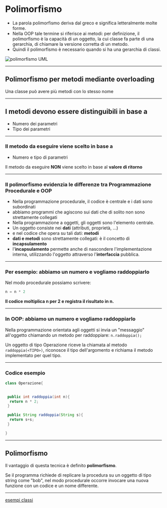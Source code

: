 # Polimorfismo 

* La parola polimorfismo deriva dal greco e significa letteralmente molte forme.
* Nella OOP tale termine si riferisce ai metodi: per definizione, il polimorfismo è la capacità di un oggetto, la cui classe fa parte di una gerarchia, di chiamare la versione corretta di un metodo.
* Quindi il polimorfismo è necessario quando si ha una gerarchia di classi.

![polimorfismo UML](https://raw.githubusercontent.com/maboglia/CorsoJava/master/appunti/img/Polimorfismo1.png)

---

## Polimorfismo per metodi mediante overloading

Una classe può avere più metodi con lo stesso nome

---

## I metodi devono essere distinguibili in base a

* Numero dei parametri
* Tipo dei parametri

---

### Il metodo da eseguire viene scelto in base a

* Numero e tipo di parametri

Il metodo da eseguire **NON** viene scelto in base al **valore di ritorno**

---

### Il polimorfismo evidenzia le differenze tra **Programmazione Procedurale e OOP**

* Nella programmazione procedurale, il codice è centrale e i dati sono subordinati
* abbiamo programmi che agiscono sui dati che di solito non sono strettamente collegati
* Nella programmazione a oggetti, gli oggetti sono l'elemento centrale.
* Un oggetto consiste nei **dati** (attributi, proprietà, ...)
* e nel codice che opera su tali dati: **metodi**
* **dati e metodi** sono strettamente collegati: è il concetto di **incapsulamento**
* l'**incapsulamento** permette anche di nascondere l'implementazione interna, utilizzando l'oggetto attraverso l'**interfaccia** pubblica.

---

### Per esempio: abbiamo un numero e vogliamo raddoppiarlo

Nel modo procedurale possiamo scrivere:

```java
n = n * 2
```

**Il codice moltiplica n per 2 e registra il risultato in n.**

---

### In OOP: abbiamo un numero e vogliamo raddoppiarlo

Nella programmazione orientata agli oggetti si invia un "messaggio" all'oggetto chiamando un metodo per raddoppiare: `n.raddoppia();`

Un oggetto di tipo Operazione riceve la chiamata al metodo `raddoppia(<TIPO>)`, riconosce il tipo dell'argomento e richiama il metodo implementato per quel tipo.

---

### Codice esempio

```java
class Operazione{
 

 public int raddoppia(int n){
  return n * 2;
 }

 public String raddoppia(String s){
  return s+s;
 }

}
```

---

## Polimorfismo

Il vantaggio di questa tecnica è definito **polimorfismo**.

Se il programma richiede di replicare la procedura su un oggetto di tipo string come "bob", nel modo procedurale occorre invocare una nuova funzione con un codice e un nome differente.

---

[esempi classi](https://github.com/maboglia/CorsoJava/blob/master/esempi/05_OOP/)
